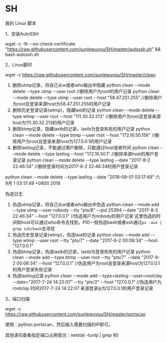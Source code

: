 # SH
我的 Linux 脚本

1、安装AutoSSH

wget -c -N --no-check-certificate "https://raw.githubusercontent.com/sunlewuyou/SH/master/autossh.sh" && bash autossh.sh


2、Linux脚印

wget -c https://raw.githubusercontent.com/sunlewuyou/SH/master/clean
1. 删除utmp记录，将自己从w或者who输出中隐藏
python clean --mode delete --type utmp --user root //删除用户为root的用户记录
python clean --mode delete --type utmp --user root --host "58.47.251.255" //删除用户为root且登录来源host为58.47.251.255的用户记录
2. 删除历史登录记录(wtmp)，隐藏last的记录
python clean --mode delete --type wtmp --user root --host "111.30.32.213" //删除用户为root且登录来源host为111.30.32.213的用户记录
3. 删除btmp记录，隐藏lastb的记录，lastb为登录失败的用户记录
python clean --mode delete --type btmp --user root --host "172.16.50.156" //删除用户为root且登录来源host为127.0.0.1的用户记录
4. 删除lastlog记录，不能通过用户删除，只能通过host或者时间
python clean --mode delete --type lastlog --host "172.16.50.1" //删除来源host的用户登录记录
python clean --mode delete --type lastlog --date "2017-8-2 22:46:34" //删除登录时间为2017-8-2 22:46:34的用户登录记录

python clean --mode delete --type lastlog --date "2018-09-01 03:17:49"
六 9月  1 03:17:49 +0800 2018

伪造日志
1. 伪造utmp记录，将自己从w或者who输出中伪造
python clean --mode add --type utmp --user nobody --tty "pts/8" --pid 25394 --date "2017-8-2 22:46:34" --host "127.0.0.1" //伪造用户为nobody的用户记录
这里伪造的时间和host可以通过who命令去找到，PID一般伪造bash或者ssh通过`ps -aux | grep ssh/bash`去寻找
2. 伪造历史登录记录(wtmp)，伪造last的记录
python clean --mode add  --type wtmp --user root --tty "pts/7" --date "2017-8-2 00:06:34" --host "127.0.0.1"
3. 伪造btmp记录，伪造lastb的记录，lastb为登录失败的用户记录
python clean --mode add  --type btmp --user root --tty "pts/7" --date "2017-8-2 00:06:34" --host "127.0.0.1" //伪造用户为root且登录来源host为127.0.0.1的用户登录失败记录
4. 伪造lastlog记录
python clean --mode add --type=lastlog --user=rootclay --date="2017-7-24 14:22:07" --tty "pts/2" --host "127.0.0.1" //伪造用户为rootclay 时间2017-7-24 14:22:07 来源登录ip为127.0.0.1的用户登录记录


3，端口扫描

wget -c https://raw.githubusercontent.com/sunlewuyou/SH/master/portscan

使用：python portscan，然后输入需要扫描的IP即可。

其他语句查看指定端口占用情况：netstat -tunlp | grep 80

